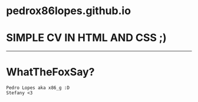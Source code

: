 # pedrox86lopes.github.io
SIMPLE CV IN HTML AND CSS ;)
===================

- - - - 

# WhatTheFoxSay? #

    Pedro Lopes aka x86_g :D 
    Stefany <3

